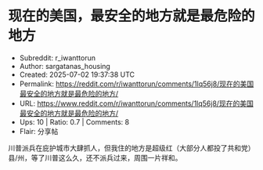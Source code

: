 # 现在的美国，最安全的地方就是最危险的地方

- Subreddit: r_iwanttorun
- Author: sargatanas_housing
- Created: 2025-07-02 19:37:38 UTC
- Permalink: https://reddit.com/r/iwanttorun/comments/1lq56j8/现在的美国最安全的地方就是最危险的地方/
- URL: https://www.reddit.com/r/iwanttorun/comments/1lq56j8/现在的美国最安全的地方就是最危险的地方/
- Ups: 10 | Ratio: 0.7 | Comments: 8
- Flair: 分享帖


川普派兵在庇护城市大肆抓人，但我住的地方是超级红（大部分人都投了共和党）县/州，等了川普这么久，还不派兵过来，周围一片祥和。

